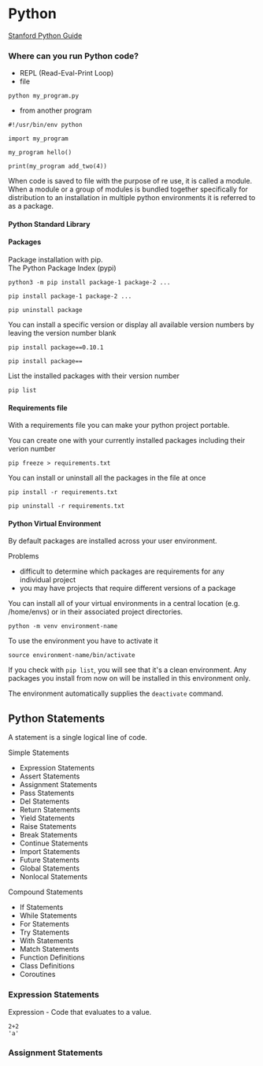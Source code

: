 # Python

[Stanford Python Guide](https://cs.stanford.edu/people/nick/py/)

### Where can you run Python code?
- REPL (Read-Eval-Print Loop)
- file
```
python my_program.py
```
- from another program
```
#!/usr/bin/env python

import my_program

my_program hello()

print(my_program add_two(4))
```

When code is saved to file with the purpose of re use, it is called a module.  
When a module or a group of modules is bundled together specifically for distribution to an installation in multiple python environments it is referred to as a package.  

#### Python Standard Library

#### Packages
Package installation with pip.  
The Python Package Index (pypi)  

```
python3 -m pip install package-1 package-2 ...
```
```
pip install package-1 package-2 ...

pip uninstall package
```
You can install a specific version or display all available version numbers by leaving the version number blank  
```
pip install package==0.10.1

pip install package==
```

List the installed packages with their version number  
```
pip list
```

#### Requirements file
With a requirements file you can make your python project portable.  

You can create one with your currently installed packages including their verion number  
```
pip freeze > requirements.txt
```
You can install or uninstall all the packages in the file at once
```
pip install -r requirements.txt

pip uninstall -r requirements.txt
```

#### Python Virtual Environment
By default packages are installed across your user environment.  

Problems
- difficult to determine which packages are requirements for any individual project
- you may have projects that require different versions of a package

You can install all of your virtual environments in a central location (e.g. /home/envs) or in their associated project directories.  
```
python -m venv environment-name
```
To use the environment you have to activate it
```
source environment-name/bin/activate
```
If you check with `pip list`, you will see that it's a clean environment. Any packages you install from now on will be installed in this environment only.  

The environment automatically supplies the `deactivate` command.  

## Python Statements
A statement is a single logical line of code.  

Simple Statements
- Expression Statements
- Assert Statements
- Assignment Statements
- Pass Statements
- Del Statements
- Return Statements
- Yield Statements
- Raise Statements
- Break Statements
- Continue Statements
- Import Statements
- Future Statements
- Global Statements
- Nonlocal Statements

Compound Statements
- If Statements
- While Statements
- For Statements
- Try Statements
- With Statements
- Match Statements
- Function Definitions
- Class Definitions
- Coroutines

### Expression Statements
Expression - Code that evaluates to a value.  
```
2+2
'a'
```

### Assignment Statements
